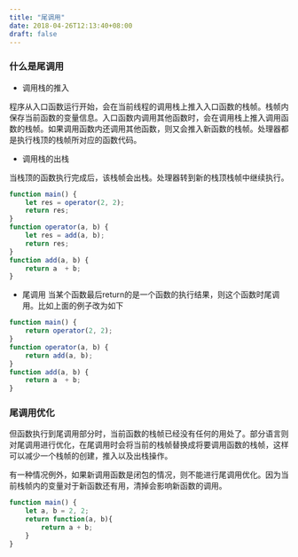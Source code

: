 ```yaml
---
title: "尾调用"
date: 2018-04-26T12:13:40+08:00
draft: false
---
```


### 什么是尾调用

+ 调用栈的推入

程序从入口函数运行开始，会在当前线程的调用栈上推入入口函数的栈帧。栈帧内保存当前函数的变量信息。入口函数内调用其他函数时，会在调用栈上推入调用函数的栈帧。如果调用函数内还调用其他函数，则又会推入新函数的栈帧。处理器都是执行栈顶的栈帧所对应的函数代码。



+ 调用栈的出栈

当栈顶的函数执行完成后，该栈帧会出栈。处理器转到新的栈顶栈帧中继续执行。

``` js
function main() {
    let res = operator(2, 2);
    return res;
}
function operator(a, b) {
    let res = add(a, b);
    return res;
}
function add(a, b) {
    return a  + b;
}
```

+ 尾调用
当某个函数最后return的是一个函数的执行结果，则这个函数时尾调用。比如上面的例子改为如下

``` js
function main() {
    return operator(2, 2);
}
function operator(a, b) {
    return add(a, b);
}
function add(a, b) {
    return a  + b;
}
```

### 尾调用优化
但函数执行到尾调用部分时，当前函数的栈帧已经没有任何的用处了。部分语言则对尾调用进行优化，在尾调用时会将当前的栈帧替换成将要调用函数的栈帧，这样可以减少一个栈帧的创建，推入以及出栈操作。

有一种情况例外，如果新调用函数是闭包的情况，则不能进行尾调用优化。因为当前栈帧内的变量对于新函数还有用，清掉会影响新函数的调用。

``` js
function main() {
    let a, b = 2, 2;
    return function(a, b){
        return a + b;
    }
}
```
